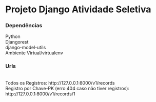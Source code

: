 # Projeto Django Atividade Seletiva

<h3>Dependências</h3>
Python<br>
Djangorest<br>
django-model-utils<br>
Ambiente Virtual/virtualenv<br>

<h3>Urls</h3><br>
Todos os Registros: http://127.0.0.1:8000/v1/records <br>
Registro por Chave-PK (erro 404 caso não tiver registros): http://127.0.0.1:8000/v1/records/1



